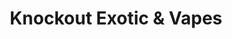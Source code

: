 ---
title: "Knockout Exotic & Vapes"
url: /liverpool/knockout-exotic-and-vapes/
shop: e-cigarette
---